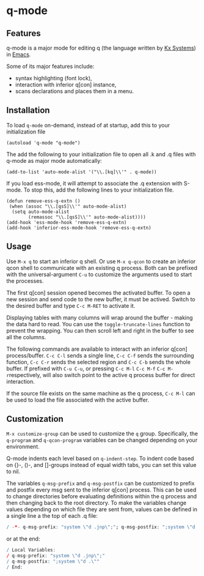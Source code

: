 # q-mode

## Features

q-mode is a major mode for editing q (the language written
by [Kx Systems](http://www.kx.com))
in [Emacs](https://www.gnu.org/software/emacs/).

Some of its major features include:
- syntax highlighting (font lock),
- interaction with inferior q[con] instance,
- scans declarations and places them in a menu.

## Installation

To load `q-mode` on-demand, instead of at startup, add this to your
initialization file

```elisp
(autoload 'q-mode "q-mode")
```
The add the following to your initialization file to open all .k
and .q files with q-mode as major mode automatically:

```elisp
(add-to-list 'auto-mode-alist '("\\.[kq]\\'" . q-mode))
```

If you load ess-mode, it will attempt to associate the .q extension
with S-mode.  To stop this, add the following lines to your
initialization file.

```elisp
(defun remove-ess-q-extn ()
 (when (assoc "\\.[qsS]\\'" auto-mode-alist)
  (setq auto-mode-alist
        (remassoc "\\.[qsS]\\'" auto-mode-alist))))
(add-hook 'ess-mode-hook 'remove-ess-q-extn)
(add-hook 'inferior-ess-mode-hook 'remove-ess-q-extn)
```

## Usage

Use `M-x q` to start an inferior q shell. Or use `M-x q-qcon` to
create an inferior qcon shell to communicate with an existing q
process.  Both can be prefixed with the universal-argument `C-u` to
customize the arguments used to start the processes.

The first q[con] session opened becomes the activated buffer.
To open a new session and send code to the new buffer, it must be
actived.  Switch to the desired buffer and type `C-c M-RET` to
activate it.

Displaying tables with many columns will wrap around the buffer -
making the data hard to read.  You can use the `toggle-truncate-lines`
function to prevent the wrapping.  You can then scroll left and right
in the buffer to see all the columns.

The following commands are available to interact with an inferior
q[con] process/buffer. `C-c C-l` sends a single line, `C-c C-f`
sends the surrounding function, `C-c C-r` sends the selected region
and `C-c C-b` sends the whole buffer. If prefixed with `C-u C-u`, 
or pressing `C-c M-l` `C-c M-f` `C-c M-r`respectively, will also 
switch point to the active q process buffer for direct interaction. 

If the source file exists on the same machine as the q process, 
`C-c M-l` can be used to load the file associated with the active 
buffer.

## Customization

`M-x customize-group` can be used to customize the `q` group.
Specifically, the `q-program` and `q-qcon-program` variables can be
changed depending on your environment.

Q-mode indents each level based on `q-indent-step`.  To indent code
based on {}-, ()-, and []-groups instead of equal width tabs, you
can set this value to nil.

The variables `q-msg-prefix` and `q-msg-postfix` can be customized
to prefix and postfix every msg sent to the inferior q[con]
process. This can be used to change directories before evaluating
definitions within the q process and then changing back to the root
directory. To make the variables change values depending on which
file they are sent from, values can be defined in a single line a
the top of each .q file:

```q
/ -*- q-msg-prefix: "system \"d .jnp\";"; q-msg-postfix: ";system \"d .\"";-*-
```

or at the end:

```q
/ Local Variables:
/ q-msg-prefix: "system \"d .jnp\";"
/ q-msg-postfix: ";system \"d .\""
/ End:
```
